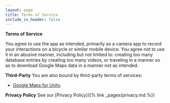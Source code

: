 ```yaml
---
layout: page
title: Terms of Service
include_in_header: false
---
```


**Terms of Service**

You agree to use the app as intended, primarily as a camera app to record your interactions on a bicycle or similar mobile device.
You agree not to use it in an abusive manner, including but not limited to: creating too many database entries by creating too many videos, or traveling in a manner so as to download Google Maps data in a manner not as intended.

**Third-Party**
You are also bound by third-party terms of services:
*    [Google Maps for Unity](https://cloud.google.com/maps-platform/terms/)

**Privacy Policy**
See our [Privacy Policy]({% link _pages/privacy.md %})
